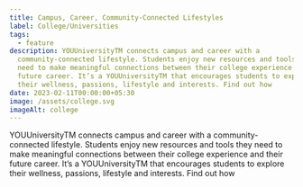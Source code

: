 ```yaml
---
title: Campus, Career, Community-Connected Lifestyles
label: College/Universities
tags:
  - feature
description: YOUUniversityTM connects campus and career with a
  community-connected lifestyle. Students enjoy new resources and tools they
  need to make meaningful connections between their college experience and their
  future career. It’s a YOUUniversityTM that encourages students to explore
  their wellness, passions, lifestyle and interests. Find out how
date: 2023-02-11T00:00:00+05:30
image: /assets/college.svg
imageAlt: college
---
```

YOUUniversityTM connects campus and career with a community-connected lifestyle. Students enjoy new resources and tools they need to make meaningful connections between their college experience and their future career. It’s a YOUUniversityTM that encourages students to explore their wellness, passions, lifestyle and interests. Find out how